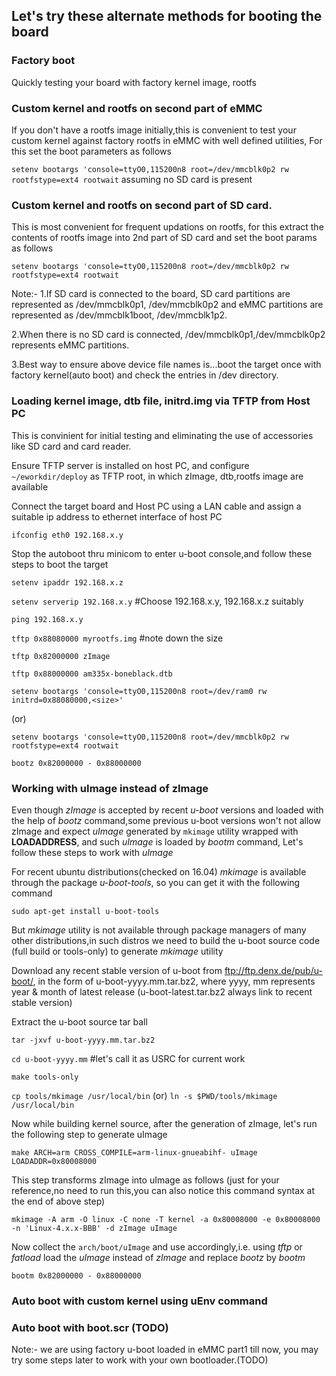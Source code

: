 ## Let's try these alternate methods for booting the board

### Factory boot

Quickly testing your board with factory kernel image, rootfs

### Custom kernel and rootfs on second part of eMMC

If you don't have a rootfs image initially,this is convenient to test your custom kernel against factory rootfs in eMMC with well defined utilities, For this set the boot parameters as follows

`setenv bootargs 'console=ttyO0,115200n8 root=/dev/mmcblk0p2 rw rootfstype=ext4 rootwait` assuming  no SD card is present

### Custom kernel and rootfs on second part of SD card.

This is most convenient for frequent updations on rootfs, for this extract the contents of rootfs image into 2nd part of SD card and set the boot params as follows

`setenv bootargs 'console=ttyO0,115200n8 root=/dev/mmcblk0p2 rw rootfstype=ext4 rootwait`

Note:- 1.If SD card is connected to the board, SD card partitions are represented as /dev/mmcblk0p1, /dev/mmcblk0p2 and eMMC partitions are represented as /dev/mmcblk1boot, /dev/mmcblk1p2.

2.When there is no SD card is connected, /dev/mmcblk0p1,/dev/mmcblk0p2 represents eMMC partitions.

3.Best way to ensure above device file names is...boot the target once with factory kernel(auto boot) and check the entries in /dev directory.

### Loading kernel image, dtb file, initrd.img via TFTP from Host PC

This is convinient for initial testing and eliminating the use of accessories like SD card and card reader.

Ensure TFTP server is installed on host PC, and configure `~/eworkdir/deploy` as TFTP root, in which zImage, dtb,rootfs image are available

Connect the target board and Host PC using a LAN cable and assign a suitable ip address to ethernet interface of host PC

`ifconfig eth0 192.168.x.y`

Stop the autoboot thru minicom to enter u-boot console,and follow these steps to boot the target

`setenv ipaddr 192.168.x.z`

`setenv serverip 192.168.x.y`    #Choose 192.168.x.y, 192.168.x.z suitably

`ping 192.168.x.y`

`tftp 0x88080000 myrootfs.img` #note down the size

`tftp 0x82000000 zImage`

`tftp 0x88000000 am335x-boneblack.dtb`

`setenv bootargs 'console=ttyO0,115200n8 root=/dev/ram0 rw initrd=0x88080000,<size>'`

(or)

`setenv bootargs 'console=ttyO0,115200n8 root=/dev/mmcblk0p2 rw rootfstype=ext4 rootwait`

`bootz 0x82000000 - 0x88000000`

### Working with uImage instead of zImage

Even though *zImage* is accepted by recent *u-boot* versions and loaded with the help of *bootz* command,some previous u-boot versions won't not allow zImage and expect *uImage* generated by `mkimage` utility wrapped with **LOADADDRESS**, and such *uImage* is loaded by *bootm* command, Let's follow these steps to work with *uImage*


For recent ubuntu distributions(checked on 16.04) *mkimage* is available through the package *u-boot-tools*, so you can get it with the following command

`sudo apt-get install u-boot-tools`

But *mkimage* utility is not available through package managers of many other distributions,in such distros we need to build the u-boot source code (full build or tools-only) to generate *mkimage* utility

Download any recent stable version of u-boot from ftp://ftp.denx.de/pub/u-boot/, in the form of u-boot-yyyy.mm.tar.bz2, where yyyy, mm represents year & month of latest release (u-boot-latest.tar.bz2 always link to recent stable version)

Extract the u-boot source tar ball

`tar -jxvf u-boot-yyyy.mm.tar.bz2`    

`cd u-boot-yyyy.mm`                                #let's call it as USRC for current work

`make tools-only`

`cp tools/mkimage /usr/local/bin` (or) `ln -s $PWD/tools/mkimage /usr/local/bin`

Now while building kernel source, after the generation of zImage, let's run the following step to generate uImage

`make ARCH=arm CROSS_COMPILE=arm-linux-gnueabihf- uImage LOADADDR=0x80008000`

This step transforms zImage into uImage as follows (just for your reference,no need to run this,you can also notice this command syntax at the end of above step)

`mkimage -A arm -O linux -C none -T kernel -a 0x80008000 -e 0x80008000 -n 'Linux-4.x.x-BBB' -d zImage uImage`

Now collect the `arch/boot/uImage` and use accordingly,i.e. using *tftp* or *fatload* load the *uImage* instead of *zImage* and replace *bootz* by *bootm*

`bootm 0x82000000 - 0x88000000`

### Auto boot with custom kernel using uEnv command

### Auto boot with boot.scr (TODO)

Note:- we are using factory u-boot loaded in eMMC part1 till now, you may try some steps later to work with your own bootloader.(TODO)
